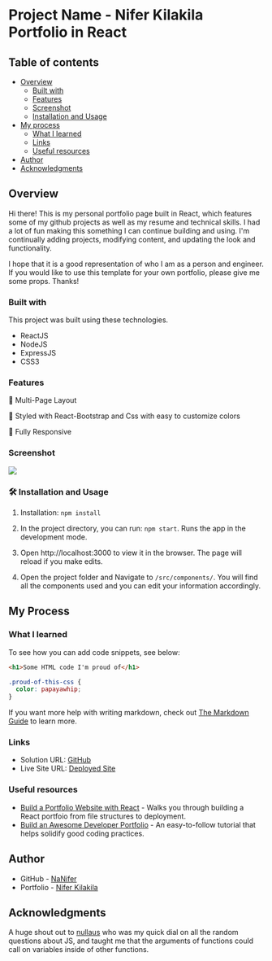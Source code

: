 # Project Name - Nifer Kilakila Portfolio in React

## Table of contents

- [Overview](#overview)
  - [Built with](#built-with)
  - [Features](#features)
  - [Screenshot](#screenshot)
  - [Installation and Usage](#installation-and-usage)
- [My process](#my-process)
  - [What I learned](#what-i-learned)
  - [Links](#links)
  - [Useful resources](#useful-resources)
- [Author](#author)
- [Acknowledgments](#acknowledgments)


## Overview

Hi there! This is my personal portfolio page built in React, which features some of my github projects as well as my resume and technical skills.  I had a lot of fun making this something I can continue building and using. I'm continually adding projects, modifying content, and updating the look and functionality. 

I hope that it is a good representation of who I am as a person and engineer. If you would like to use this template for your own portfolio, please give me some props. Thanks!

### Built with

This project was built using these technologies.

- ReactJS
- NodeJS
- ExpressJS
- CSS3

### Features
  
📖 Multi-Page Layout
  
🎨 Styled with React-Bootstrap and Css with easy to customize colors
  
📱 Fully Responsive

### Screenshot

![](./screenshot.jpg)


### 🛠 Installation and Usage

1. Installation: ```npm install```

2. In the project directory, you can run: ```npm start```. Runs the app in the development mode.

3. Open http://localhost:3000 to view it in the browser. The page will reload if you make edits.

4. Open the project folder and Navigate to ```/src/components/```. You will find all the components used and you can edit your information accordingly.

## My Process
### What I learned


To see how you can add code snippets, see below:

```html
<h1>Some HTML code I'm proud of</h1>
```

```css
.proud-of-this-css {
  color: papayawhip;
}
```

If you want more help with writing markdown, check out [The Markdown Guide](https://www.markdownguide.org/) to learn more.

### Links

- Solution URL: [GitHub](https://github.com/NaNifer/Nifer-Kilakila-Portfolio-in-React)
- Live Site URL: [Deployed Site](https://your-live-site-url.com)


### Useful resources

- [Build a Portfolio Website with React](https://www.freecodecamp.org/news/build-portfolio-website-react/) - Walks you through building a React portfoio from file structures to deployment.
- [Build an Awesome Developer Portfolio](https://levelup.gitconnected.com/build-an-awesome-developer-portfolio-website-using-react-667abd7bab4d) - An easy-to-follow tutorial that helps solidify good coding practices.

## Author

- GitHub - [NaNifer](https://github.com/NaNifer)
- Portfolio - [Nifer Kilakila](https://nanifer.github.io/Nifer-Kilakila-Portfolio-h2/)


## Acknowledgments

A huge shout out to [nullaus](https://github.com/nullaus) who was my quick dial on all the random questions about JS, and taught me that the arguments of functions could call on variables inside of other functions.